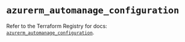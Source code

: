 # `azurerm_automanage_configuration`

Refer to the Terraform Registry for docs: [`azurerm_automanage_configuration`](https://registry.terraform.io/providers/hashicorp/azurerm/4.11.0/docs/resources/automanage_configuration).
